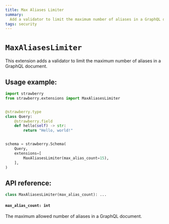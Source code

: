 ```yaml
---
title: Max Aliases Limiter
summary:
  Add a validator to limit the maximum number of aliases in a GraphQL document.
tags: security
---
```


# `MaxAliasesLimiter`

This extension adds a validator to limit the maximum number of aliases in a
GraphQL document.

## Usage example:

```python
import strawberry
from strawberry.extensions import MaxAliasesLimiter


@strawberry.type
class Query:
    @strawberry.field
    def hello(self) -> str:
        return "Hello, world!"


schema = strawberry.Schema(
    Query,
    extensions=[
        MaxAliasesLimiter(max_alias_count=15),
    ],
)
```

## API reference:

```python
class MaxAliasesLimiter(max_alias_count): ...
```

#### `max_alias_count: int`

The maximum allowed number of aliases in a GraphQL document.
